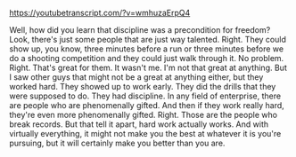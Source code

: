 https://youtubetranscript.com/?v=wmhuzaErpQ4

 Well, how did you learn that discipline was a precondition for freedom? Look, there's just some people that are just way talented. Right. They could show up, you know, three minutes before a run or three minutes before we do a shooting competition and they could just walk through it. No problem. Right. That's great for them. It wasn't me. I'm not that great at anything. But I saw other guys that might not be a great at anything either, but they worked hard. They showed up to work early. They did the drills that they were supposed to do. They had discipline. In any field of enterprise, there are people who are phenomenally gifted. And then if they work really hard, they're even more phenomenally gifted. Right. Those are the people who break records. But that tell it apart, hard work actually works. And with virtually everything, it might not make you the best at whatever it is you're pursuing, but it will certainly make you better than you are.